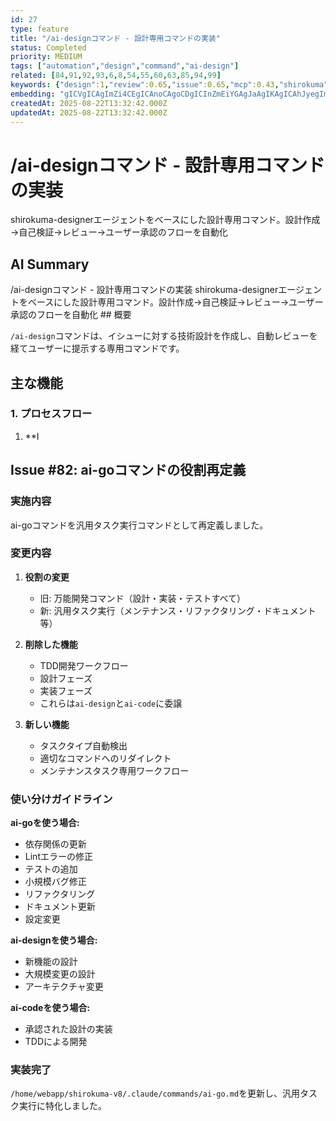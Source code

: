 ```yaml
---
id: 27
type: feature
title: "/ai-designコマンド - 設計専用コマンドの実装"
status: Completed
priority: MEDIUM
tags: ["automation","design","command","ai-design"]
related: [84,91,92,93,6,8,54,55,60,63,85,94,99]
keywords: {"design":1,"review":0.65,"issue":0.65,"mcp":0.43,"shirokuma":0.43}
embedding: "gICVgICAgImZi4CEgICAnoCAgoCDgICInZmEiYGAgJaAgIKAgICAhJyegImGgICIgICVgISAgICclISFiYCAgICAhoCIgICAkIaOgYeAgIWAgJyAiYCAhIOQlICKgICOgICtgIaAgImAg5CAh4CAiYCAqYCBgICJi4CHgIOAgJc="
createdAt: 2025-08-22T13:32:42.000Z
updatedAt: 2025-08-22T13:32:42.000Z
---
```


# /ai-designコマンド - 設計専用コマンドの実装

shirokuma-designerエージェントをベースにした設計専用コマンド。設計作成→自己検証→レビュー→ユーザー承認のフローを自動化

## AI Summary

/ai-designコマンド - 設計専用コマンドの実装 shirokuma-designerエージェントをベースにした設計専用コマンド。設計作成→自己検証→レビュー→ユーザー承認のフローを自動化 ## 概要

`/ai-design`コマンドは、イシューに対する技術設計を作成し、自動レビューを経てユーザーに提示する専用コマンドです。

## 主な機能

### 1. プロセスフロー
1. **I

## Issue #82: ai-goコマンドの役割再定義

### 実施内容

ai-goコマンドを汎用タスク実行コマンドとして再定義しました。

### 変更内容

1. **役割の変更**
   - 旧: 万能開発コマンド（設計・実装・テストすべて）
   - 新: 汎用タスク実行（メンテナンス・リファクタリング・ドキュメント等）

2. **削除した機能**
   - TDD開発ワークフロー
   - 設計フェーズ
   - 実装フェーズ
   - これらは`ai-design`と`ai-code`に委譲

3. **新しい機能**
   - タスクタイプ自動検出
   - 適切なコマンドへのリダイレクト
   - メンテナンスタスク専用ワークフロー

### 使い分けガイドライン

**ai-goを使う場合:**
- 依存関係の更新
- Lintエラーの修正
- テストの追加
- 小規模バグ修正
- リファクタリング
- ドキュメント更新
- 設定変更

**ai-designを使う場合:**
- 新機能の設計
- 大規模変更の設計
- アーキテクチャ変更

**ai-codeを使う場合:**
- 承認された設計の実装
- TDDによる開発

### 実装完了

`/home/webapp/shirokuma-v8/.claude/commands/ai-go.md`を更新し、汎用タスク実行に特化しました。
